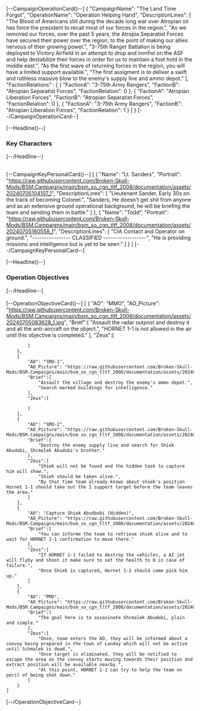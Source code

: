 
[--CampaignOperationCard()--] 
    {
        "CampaignName": "The Land Time Forgot",
        "OperationName": "Operation Helping Hand",
        "DescriptionLines": [
            "The Blood of Americans still during the decade long war over Atropian oil has force the president to recall most of our forces in the region.",
            "As we removed our forces, over the past 5 years, the Atropia Separatist Forces have secured their power over the region, to the point of making our allies nervous of their growing power.",
            "3-75th Ranger Battalion is being deployed to Victory Airfield in an attempt to drop and ironfist on the ASF and help destabilize their forces in order for us to maintain a foot hold in the middle east.",
            "As the first wave of returning forces in the region, you will have a limited support available.",
            "The first assigment is to deliver a swift and ruthless massive blow to the enemy's supply line and ammo depot."
        ],
        "FactionRelations" : [
            {
                "FactionA": "3-75th Army Rangers",
                "FactionB": "Atropian Separatist Forces",
                "FactionRelation": 0 
            },
            {
                "FactionA": "Atropian Liberation Forces",
                "FactionB": "Atropian Separatist Forces",
                "FactionRelation": 0 
            },
            {
                "FactionA": "3-75th Army Rangers",
                "FactionB": "Atropian Liberation Forces",
                "FactionRelation": 1 
            }
        ]
    }
[--/CampaignOperationCard--]

[--Headline()--] <h3>Key Characters</h3> [--/Headline--]
<br/><br/>

[--CampaignKeyPersonalCard()--] 
    [
        {
            "Name": "Lt. Sanders",
            "Portrait": "https://raw.githubusercontent.com/Broken-Skull-Mods/BSM.Campaigns/main/bsm_so_cgn_tltf_2008/documentation/assets/20240705104107_1",
            "DescriptionLines": [
                "Lieutenant Sander, Early 30s on the track of becoming Colonel.",
                "Sanders, He doesn't get shit from anyone and as an extensive ground operational background, he will be briefing the team and sending them in battle."
            ]
        },
        {
            "Name": "Todd",
            "Portrait": "https://raw.githubusercontent.com/Broken-Skull-Mods/BSM.Campaigns/main/bsm_so_cgn_tltf_2008/documentation/assets/20240705160558_1",
            "DescriptionLines": [
                "CIA Contact and Operator on ground.",
                "---------------- CLASSIFIED ------------------",
                "He is providing missions and intelligence but is yet to be seen."
            ]
        }
    ]
[--/CampaignKeyPersonalCard--]


[--Headline()--] <h3>Operation Objectives</h3> [--/Headline--]
<br/><br/>
[--OperationObjectiveCard()--]
    [
        {
            "AO": "MMO",
            "AO_Picture": "https://raw.githubusercontent.com/Broken-Skull-Mods/BSM.Campaigns/main/bsm_so_cgn_tltf_2008/documentation/assets/20240705083628_1.jpg",
            "Brief":[
                "Assault the radar outpost and destroy it and all the anti-aircraft on the object.",
                "HORNET 1-1 is not allowed in the air until this objective is completed."
            ],
            "Zeus":[
                
            ]
        },
        {
            "AO": "SMO-1",
            "AO_Picture": "https://raw.githubusercontent.com/Broken-Skull-Mods/BSM.Campaigns/main/bsm_so_cgn_tltf_2008/documentation/assets/20240705083633_1.jpg",
            "Brief":[
                "Assault the village and destroy the enemy's ammo depot.",
                "Search marked buildings for intelligence."
            ],
            "Zeus":[
                
            ]
        },
        {
            "AO": "SMO-2",
            "AO_Picture": "https://raw.githubusercontent.com/Broken-Skull-Mods/BSM.Campaigns/main/bsm_so_cgn_tltf_2008/documentation/assets/20240705083641_1.jpg",
            "Brief":[
                "Destroy the enemy supply line and search for Shiek Abudobi, Shcmalek Abudobi's brother."
            ],
            "Zeus":[
                "Shiek will not be found and the hidden task to capture him will show.",
                "Shiek should be taken alive.",
                "By that time team already knows about shiek's position Hornet 1-1 should take out the 2 support target before the team leaves the area."
            ]
        },
        {
            "AO": "Capture Shiek Abudbobi (Hidden)",
            "AO_Picture": "https://raw.githubusercontent.com/Broken-Skull-Mods/BSM.Campaigns/main/bsm_so_cgn_tltf_2008/documentation/assets/20240705083720_1.jpg",
            "Brief":[
                "You can informe the team to retrieve shiek alive and to wait for HORNET 1-1 confirmation to move there."
            ],
            "Zeus":[
                "If HORNET 1-1 failed to destroy the vehicles, a AI jet will flyby and shoot it make sure to set the health to 0 in case of failure.",
                "Once Shiek is captured, Hornet 1-1 should come pick him up."
            ]
        },
        {
            "AO": "PMO",
            "AO_Picture": "https://raw.githubusercontent.com/Broken-Skull-Mods/BSM.Campaigns/main/bsm_so_cgn_tltf_2008/documentation/assets/20240705083730_1.jpg",
            "Brief":[
                "The goal here is to assasinate Shcmalek Abudobi, plain and simple."
            ],
            "Zeus":[
                "Once, team enters the AO, they will be informed about a convoy being prepared in the town of Landay which will not be active until Schmalek is dead.",
                "Once target is eliminated, they will be notified to escape the area as the convoy starts moving towards their position and extract position will be available nearby.",
                "At this point, HORNET 1-1 can try to help the team on peril of being shot down."
            ]
        }
    ]
[--/OperationObjectiveCard--]